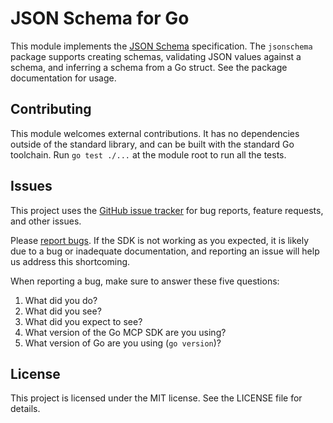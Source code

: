 # JSON Schema for Go

This module implements the [JSON Schema](https://json-schema.org/) specification.
The `jsonschema` package supports creating schemas, validating JSON values
against a schema, and inferring a schema from a Go struct. See the package
documentation for usage.

## Contributing

This module welcomes external contributions.
It has no dependencies outside of the standard library, and can be built with
the standard Go toolchain. Run `go test ./...` at the module root to run all
the tests.

## Issues

This project uses the [GitHub issue
tracker](https://github.com/google/jsonschema-go/issues) for bug reports, feature requests, and other issues. 

Please [report
bugs](https://github.com/google/jsonschema-go/issues/new). If the SDK is
not working as you expected, it is likely due to a bug or inadequate
documentation, and reporting an issue will help us address this shortcoming.

When reporting a bug, make sure to answer these five questions:

1. What did you do?
2. What did you see?
3. What did you expect to see?
4. What version of the Go MCP SDK are you using?
5. What version of Go are you using (`go version`)?

## License

This project is licensed under the MIT license. See the LICENSE file for details.

